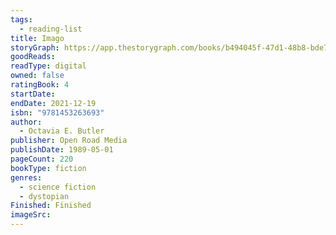 ```yaml
---
tags:
  - reading-list
title: Imago
storyGraph: https://app.thestorygraph.com/books/b494045f-47d1-48b8-bde7-70b739313bff
goodReads:
readType: digital
owned: false
ratingBook: 4
startDate:
endDate: 2021-12-19
isbn: "9781453263693"
author:
  - Octavia E. Butler
publisher: Open Road Media
publishDate: 1989-05-01
pageCount: 220
bookType: fiction
genres:
  - science fiction
  - dystopian
Finished: Finished
imageSrc:
---
```

